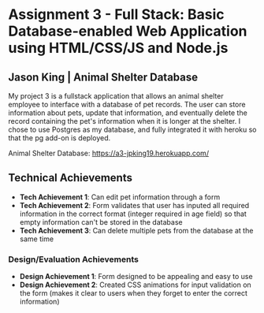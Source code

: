 Assignment 3 - Full Stack: Basic Database-enabled Web Application using HTML/CSS/JS and Node.js  
===

## Jason King | Animal Shelter Database
My project 3 is a fullstack application that allows an animal shelter employee to interface with a database of pet records. The user can store information about pets, update that information, and eventually delete the record containing the pet's information when it is longer at the shelter. I chose to use Postgres as my database, and fully integrated it with heroku so that the pg add-on is deployed.

Animal Shelter Database: https://a3-jpking19.herokuapp.com/

## Technical Achievements
- **Tech Achievement 1**: Can edit pet information through a form
- **Tech Achievement 2**: Form validates that user has inputed all required information in the correct format (integer required in age field) so that empty information can't be stored in the database
- **Tech Achievement 3**: Can delete multiple pets from the database at the same time

### Design/Evaluation Achievements
- **Design Achievement 1**: Form designed to be appealing and easy to use
- **Design Achievement 2**: Created CSS animations for input validation on the form (makes it clear to users when they forget to enter the correct information)
